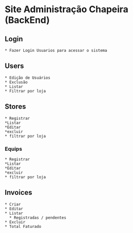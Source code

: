   # Site Administração Chapeira (BackEnd)

  ## Login
    * Fazer Login Usuarios para acessar o sistema
  ## Users
    * Edição de Usuários
    * Exclusão
    * Listar
    * Filtrar por loja
    
  ## Stores
    * Registrar
    *Listar
    *Editar
    *excluir
    * filtrar por loja

   ### Equips
    * Registrar
    *Listar
    *Editar
    *excluir
    * filtrar por loja

  ## Invoices
    * Criar
    * Editar
    * Listar
      * Registradas / pendentes
    * Excluir
    * Total Faturado
    